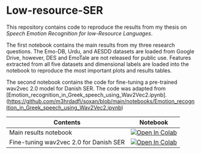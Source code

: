 # Low-resource-SER

This repository contains code to reproduce the results from my thesis on _Speech Emotion Recognition for low-Resource Languages_.

The first notebook contains the main results from my three research questions. The Emo-DB, Urdu, and AESDD datasets are loaded from Google Drive, however, DES and EmoTale are not released for public use. Features extracted from all five datasets and dimensional labels are loaded into the notebook to reproduce the most important plots and results tables. 

The second notebook contains the code for fine-tuning a pre-trained wav2vec 2.0 model for Danish SER. The code was adapted from [Emotion_recognition_in_Greek_speech_using_Wav2Vec2.ipynb].(https://github.com/m3hrdadfi/soxan/blob/main/notebooks/Emotion_recognition_in_Greek_speech_using_Wav2Vec2.ipynb)

| Contents                                     | Notebook                                                                                                                                                                                                            |
|------------------------------------------|---------------------------------------------------------------------------------------------------------------------------------------------------------------------------------------------------------------------|
| Main results notebook | [![Open In Colab](https://colab.research.google.com/assets/colab-badge.svg)](https://colab.research.google.com/drive/18DiGSut_kUQjf5N97L0oElmXZ-ag0lAG?usp=sharing) |
| Fine-tuning wav2vec 2.0 for Danish SER | [![Open In Colab](https://colab.research.google.com/assets/colab-badge.svg)](https://colab.research.google.com/drive/18DiGSut_kUQjf5N97L0oElmXZ-ag0lAG?usp=sharing)   |

